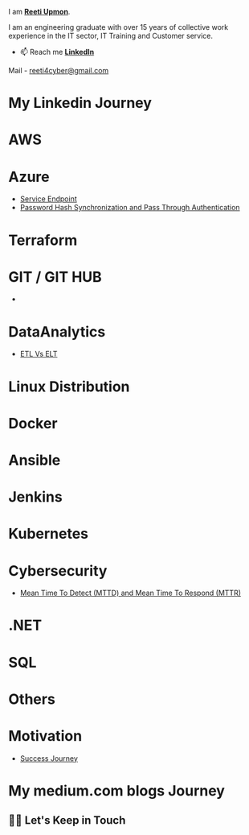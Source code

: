 I am **[Reeti Upmon](https://www.linkedin.com/in/reetiu/)**. 

I am an engineering graduate with over 15 years of collective work experience in the IT sector,  IT Training and Customer service. 



- :mailbox: Reach me **[LinkedIn](https://www.linkedin.com/in/reetiu/)** 



Mail - reeti4cyber@gmail.com

# My Linkedin Journey

# AWS


# Azure
- [Service Endpoint](https://www.linkedin.com/posts/reetiu_azuresecurity-serviceendpoint-azure-activity-7025428641425625088-nQW4?utm_source=share&utm_medium=member_desktop)
- [Password Hash Synchronization and Pass Through Authentication](https://www.linkedin.com/posts/reetiu_security-azuresecurity-azuread-activity-7026810366714142720-pPss?utm_source=share&utm_medium=member_desktop)


# Terraform

# GIT / GIT HUB
- 

# DataAnalytics 
- [ETL Vs ELT](https://www.linkedin.com/posts/reetiu_imagecourtesy-elt-etl-activity-7025736556745302016-sAar?utm_source=share&utm_medium=member_desktop)

# Linux Distribution

# Docker

# Ansible

# Jenkins

# Kubernetes

# Cybersecurity 
- [Mean Time To Detect (MTTD) and Mean Time To Respond (MTTR)](https://www.linkedin.com/posts/reetiu_security-incidentresponse-incidentinvestigation-activity-7024684178268950528-ID0E?utm_source=share&utm_medium=member_desktop)
# .NET

# SQL


# Others


# Motivation

- [Success Journey](https://www.linkedin.com/feed/update/urn:li:activity:7026082415521533952)

# My medium.com blogs Journey



## 🤝🏻 Let's Keep in Touch





<br/>
